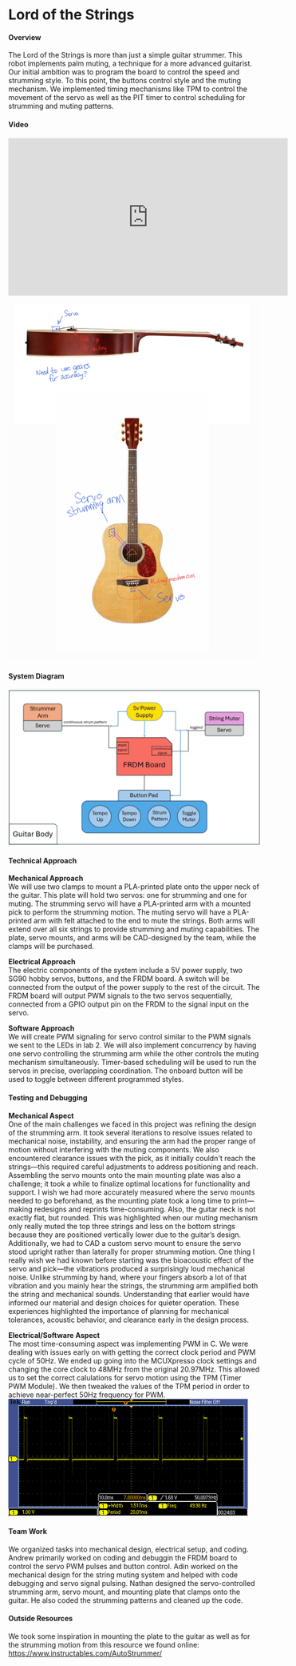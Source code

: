 # Lord of the Strings

#### Overview
The Lord of the Strings is more than just a simple guitar strummer. This robot implements palm muting, a technique for a more advanced guitarist. Our initial ambition was to program the board to control the speed and strumming style. To this point, the buttons control style and the muting mechanism. We implemented timing mechanisms like TPM to control the movement of the servo as well as the PIT timer to control scheduling for strumming and muting patterns.

#### Video
<iframe width="560" height="315" src="https://www.youtube.com/embed/VIDEO_ID" frameborder="0" allowfullscreen></iframe>

![Sketch](images/sketch.jpg)

#### System Diagram
![image](images/System%20Diagram.jpg)

#### Technical Approach
**Mechanical Approach**\
We will use two clamps to mount a PLA-printed plate onto the upper neck of the guitar. This plate will hold two servos: one for strumming and one for muting. The strumming servo will have a PLA-printed arm with a mounted pick to perform the strumming motion. The muting servo will have a PLA-printed arm with felt attached to the end to mute the strings. Both arms will extend over all six strings to provide strumming and muting capabilities. The plate, servo mounts, and arms will be CAD-designed by the team, while the clamps will be purchased.

**Electrical Approach**\
The electric components of the system include a 5V power supply, two SG90 hobby servos, buttons, and the FRDM board. A switch will be connected from the output of the power supply to the rest of the circuit. The FRDM board will output PWM signals to the two servos sequentially, connected from a GPIO output pin on the FRDM to the signal input on the servo. 

**Software Approach**\
We will create PWM signaling for servo control similar to the PWM signals we sent to the LEDs in lab 2. We will also implement concurrency by having one servo controlling the strumming arm while the other controls the muting mechanism simultaneously. Timer-based scheduling will be used to run the servos in precise, overlapping coordination. The onboard button will be used to toggle between different programmed styles.

#### Testing and Debugging
**Mechanical Aspect**\
One of the main challenges we faced in this project was refining the design of the strumming arm. It took several iterations to resolve issues related to mechanical noise, instability, and ensuring the arm had the proper range of motion without interfering with the muting components. We also encountered clearance issues with the pick, as it initially couldn't reach the strings—this required careful adjustments to address positioning and reach. Assembling the servo mounts onto the main mounting plate was also a challenge; it took a while to finalize optimal locations for functionality and support. 
I wish we had more accurately measured where the servo mounts needed to go beforehand, as the mounting plate took a long time to print—making redesigns and reprints time-consuming.  Also, the guitar neck is not exactly flat, but rounded.  This was highlighted when our muting mechanism only really muted the top three strings and less on the bottom strings because they are positioned vertically lower due to the guitar’s design. Additionally, we had to CAD a custom servo mount to ensure the servo stood upright rather than laterally for proper strumming motion. One thing I really wish we had known before starting was the bioacoustic effect of the servo and pick—the vibrations produced a surprisingly loud mechanical noise. Unlike strumming by hand, where your fingers absorb a lot of that vibration and you mainly hear the strings, the strumming arm amplified both the string and mechanical sounds. Understanding that earlier would have informed our material and design choices for quieter operation. These experiences highlighted the importance of planning for mechanical tolerances, acoustic behavior, and clearance early in the design process.

**Electrical/Software Aspect**\
The most time-consuming aspect was implementing PWM in C. We were dealing with issues early on with getting the correct clock period and PWM cycle of 50Hz. We ended up going into the MCUXpresso clock settings and changing the core clock to 48MHz from the original 20.97MHz. This allowed us to set the correct calulations for servo motion using the TPM (Timer PWM Module). We then tweaked the values of the TPM period in order to achieve near-perfect 50Hz frequency for PWM.
![image](images/48MHz%20working!.PNG)

#### Team Work 
We organized tasks into mechanical design, electrical setup, and coding. Andrew primarily worked on coding and debuggin the FRDM board to control the servo PWM pulses and button control. Adin worked on the mechanical design for the string muting system and helped with code debugging and servo signal pulsing. Nathan designed the servo-controlled strumming arm, servo mount, and mounting plate that clamps onto the guitar. He also coded the strumming patterns and cleaned up the code.

#### Outside Resources 
We took some inspiration in mounting the plate to the guitar as well as for the strumming motion from this resource we found online: https://www.instructables.com/AutoStrummer/
